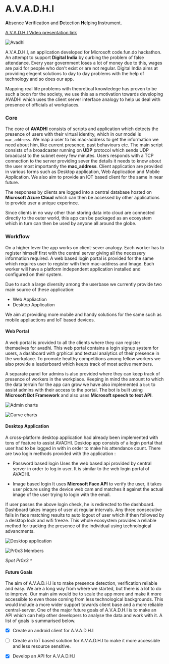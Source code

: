 # A.V.A.D.H.I

**A**bsence **V**erification and **D**etection **H**elping **I**nstrument.

[A.V.A.D.H.I Video presentation link](https://www.youtube.com/watch?v=YWZpV6OOou0)

![Avadhi](assets/login_welcome.png)


A.V.A.D.H.I, an application developed for Microsoft code.fun.do hackathon. An attempt to support **Digital India** by curbing the problem of false attendance. Every year government loses a lot of money due to this, wages are paid for people who don't exist or are not regular. Digital India aims at providing elegent solutions to day to day problems with the help of technology and so does our app.

Mapping real life problems with theoretical knowledege has proven to be such a boon for the society, we use this as a motivation towards developing AVADHI which uses the client server interface analogy to help us deal with presence of officials at workplaces.

### Core


The core of **AVADHI** consists of scripts and application which detects the presence of users with their virtual identity, which in our model is `mac_address`. We map a user to his mac-address to get the information we need about him, like current presence, past behaviours etc. The main script consists of a broadcaster running on **UDP** protocol which sends UDP broadcast to the subnet every few minutes. Users responds with a TCP connection to the server providing sever the details it needs to know about the user most importantly the **mac_address**. Client application are provided in various forms such as Desktop application, Web Application and Mobile Application. We also aim to provide an IOT based client for the same in near future.

The responses by clients are logged into a central database hosted on **Microsoft Azure Cloud** which can then be accessed by other applications to provide user a unique experince.

Since clients in no way other than storing data into cloud are connected directly to the outer world, this app can be packaged as an ecosystem which in turn can then be used by anyone all around the globe.

### Workflow

On a higher lever the app works on client-sever analogy. Each worker has to register himself first with the central server giving all the necessery information required. A web based login portal is provided for the same which requires user to register with their mac-address and Image. Each worker will have a platform independent application installed and configured on their system.

Due to such a large diversity among the userbase we currently provide two main source of these application:

* Web Appliaction
* Desktop Application

We aim at providing more mobile and handy solutions for the same such as mobile appliactions and IoT based devices.

#### Web Portal

A web portal is provided to all the clients where they can register themselves for avadhi. This web portal contains a login signup system for users, a dashboard with grphical and textual analytics of their presence in the workplace. To promote healthy competitions among fellow workers we also provide a leaderboard which keeps track of most active members.

A separate panel for admins is also provided where they can keep track of presence of workers in the workplace. Keeping in mind the amount to which the data terrain for the app can grow we have also implemented a `bot` to assist admins with their access to the portal. The bot is built using **Microsoft Bot Framework** and also uses **Microsoft speech to text API**.

![Admin charts](assets/admin_chart.png)

![Curve charts](assets/curve_chart.png)

#### Desktop Application

A cross-platform desktop application had already been implemented with tons of feature to assist AVADHI. Desktop app consists of a login portal that user had to be logged in with in order to make his attendance count. There are two login methods provided with the application :

* Password based login
	Uses the web based api provided by central server in order to log in user. It is similar to the web login portal of AVADHI.

* Image based login
	It uses **Microsoft Face API** to verify the user, it takes user picture using the device web cam and matches it against the actual image of the user trying to login with the email.


If user passes the above login check, he is redirected to the dashboard. Dashboard takes images of user at regular intervals. Any three consecutive fails in face matching results to auto logout of user which if then followed by a desktop lock and wifi freeze. This whole ecosystem provides a reliable method for tracking the presence of the individual using technological advancments.

![Desktop application](assets/desktop_app.png)

![Pr0x3 Members](assets/pr0x3.png)

_Spot Pr0x3 ^_


#### Future Goals

The aim of A.V.A.D.H.I is to make presence detection, verification reliable and easy. We are a long way from where we started, but there is a lot to do to improve. Our main aim would be to scale the app more and make it more accessible to even those coming from less technological backgrounds. This would include a more wider support towards client base and a more reliable central-server. One of the major future goals of A.V.A.D.H.I is to make an API which can help other developers to analyse the data and work with it. A list of goals is summarised below.

- [x] Create an android client for A.V.A.D.H.I

- [ ] Create an IoT based solution for A.V.A.D.H.I to make it more accessible and less resource sensitive.

- [x] Develop an API for A.V.A.D.H.I


